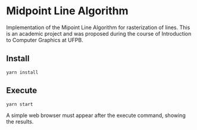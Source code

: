 # Midpoint Line Algorithm

Implementation of the Mipoint Line Algorithm for rasterization of lines.
This is an academic project and was proposed during the course of Introduction to Computer Graphics at UFPB.


## Install

    yarn install

## Execute

    yarn start

A simple web browser must appear after the execute command, showing the results.